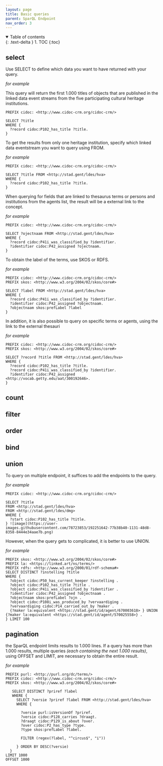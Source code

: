 ```yaml
---
layout: page
title: Basic queries
parent: SparQL Endpoint
nav_order: 3
---
```


<details open markdown="block">
  <summary>
    Table of contents
  </summary>
  {: .text-delta }
1. TOC
{:toc}
</details>

## select

Use SELECT to define which data you want to have returned with your query. 

*for example*

This query will return the first 1.000 titles of objects that are published in the linked data event streams from the five participating cultural heritage institutions.

```
PREFIX cidoc: <http://www.cidoc-crm.org/cidoc-crm/>

SELECT ?title
WHERE { 
  ?record cidoc:P102_has_title ?title.
} 
```

To get the results from only one heritage institution, specify which linked data eventstream you want to query using FROM.

*for example*

```
PREFIX cidoc: <http://www.cidoc-crm.org/cidoc-crm/>

SELECT ?title FROM <http://stad.gent/ldes/hva> 
WHERE { 
  ?record cidoc:P102_has_title ?title.
}
```

When querying for fields that are linked to thesaurus terms or persons and institutions from the agents list, the result will be a external link to the concept.

*for example*

```
PREFIX cidoc: <http://www.cidoc-crm.org/cidoc-crm/>

SELECT ?ojectnaam FROM <http://stad.gent/ldes/hva> 
WHERE { 
  ?record cidoc:P41i_was_classified_by ?identifier.
  ?identifier cidoc:P42_assigned ?ojectnaam.
} 
```

To obtain the label of the terms, use SKOS or RDFS. 

*for example*

```
PREFIX cidoc: <http://www.cidoc-crm.org/cidoc-crm/>
PREFIX skos: <http://www.w3.org/2004/02/skos/core#>

SELECT ?label FROM <http://stad.gent/ldes/hva> 
WHERE { 
  ?record cidoc:P41i_was_classified_by ?identifier.
  ?identifier cidoc:P42_assigned ?objectnaam.
  ?objectnaam skos:prefLabel ?label
}
```

In addition, it is also possible to query on specific terms or agents, using the link to the external thesauri

*for example*

```
PREFIX cidoc: <http://www.cidoc-crm.org/cidoc-crm/>
PREFIX skos: <http://www.w3.org/2004/02/skos/core#>

SELECT ?record ?title FROM <http://stad.gent/ldes/hva> 
WHERE { 
  ?record cidoc:P102_has_title ?title.
  ?record cidoc:P41i_was_classified_by ?identifier.
  ?identifier cidoc:P42_assigned <http://vocab.getty.edu/aat/300192646>.
}
```

## count

## filter

## order

## bind


## union

To query on multiple endpoint, it suffices to add the endpoints to the query.

*for example*

```
PREFIX cidoc: <http://www.cidoc-crm.org/cidoc-crm/>

SELECT ?title 
FROM <http://stad.gent/ldes/hva> 
FROM <http://stad.gent/ldes/dmg> 
WHERE { 
  ?start cidoc:P102_has_title ?title.
} ![image](https://user-images.githubusercontent.com/78723853/192251642-77b38b40-1131-48d8-8358-8444e34aae7b.png)
```

However, when the query gets to complicated, it is better to use UNION.

*for example*

```
PREFIX skos: <http://www.w3.org/2004/02/skos/core#>
PREFIX la: <https://linked.art/ns/terms/>
PREFIX rdfs: <http://www.w3.org/2000/01/rdf-schema#>
SELECT DISTINCT ?instelling ?title 
WHERE {
  ?object cidoc:P50_has_current_keeper ?instelling .
  ?object cidoc:P102_has_title ?title .
  ?object cidoc:P41i_was_classified_by ?identifier .
  ?identifier cidoc:P42_assigned ?objectnaam .
  ?objectnaam skos:prefLabel ?ojn .
  ?object cidoc:P108i_was_produced_by ?vervaardiging .
  ?vervaardiging cidoc:P14_carried_out_by ?maker .
  {?maker la:equivalent <https://stad.gent/id/agent/670003618> } UNION {?maker la:equivalent <https://stad.gent/id/agent/570025558>} .
} LIMIT 100
```

## pagination

the SparQL endpoint limits results to 1.000 lines. If a query has more than 1.000 results, multiple queries *(each containing the next 1.000 results)*, using OFFSET and LIMIT, are necessary to obtain the entire result. 

*for example*

```  
PREFIX purl: <http://purl.org/dc/terms/>
PREFIX cidoc: <http://www.cidoc-crm.org/cidoc-crm/>
PREFIX skos: <http://www.w3.org/2004/02/skos/core#>

   SELECT DISTINCT ?priref ?label
   WHERE {
     SELECT ?versie ?priref ?label FROM <http://stad.gent/ldes/hva>
     WHERE { 
     
       ?versie purl:isVersionOf ?priref.
       ?versie cidoc:P128_carries ?draagt.
       ?draagt cidoc:P129_is_about ?over.
       ?over cidoc:P2_has_type ?type.
       ?type skos:prefLabel ?label.

       FILTER (regex(?label, "^circus$", "i"))

     } ORDER BY DESC(?versie)
  }
LIMIT 1000
OFFSET 1000
```
